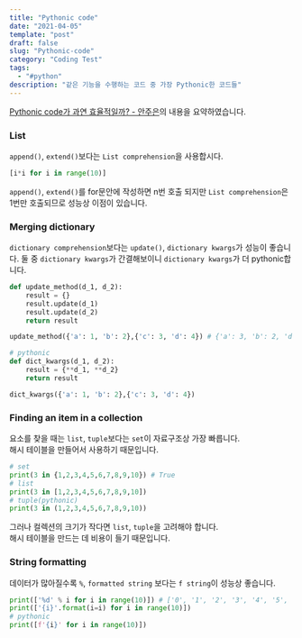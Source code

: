 ```yaml
---
title: "Pythonic code"
date: "2021-04-05"
template: "post"
draft: false
slug: "Pythonic-code"
category: "Coding Test"
tags:
  - "#python"
description: "같은 기능을 수행하는 코드 중 가장 Pythonic한 코드들"
---
```


[Pythonic code가 과연 효율적일까? - 안주은](https://www.youtube.com/watch?v=Txz7K6Zc-_M)의 내용을 요약하였습니다.

### List
`append()`, `extend()`보다는 `List comprehension`을 사용합시다.

```python
[i*i for i in range(10)]
```
`append()`, `extend()`를 for문안에 작성하면 n번 호출 되지만 `List comprehension`은 1번만 호출되므로 성능상 이점이 있습니다.

### Merging dictionary
`dictionary comprehension`보다는 `update()`, `dictionary kwargs`가 성능이 좋습니다.
둘 중 `dictionary kwargs`가 간결해보이니 `dictionary kwargs`가 더 pythonic합니다.

```python
def update_method(d_1, d_2):
    result = {}
    result.update(d_1)
    result.update(d_2)
    return result

update_method({'a': 1, 'b': 2},{'c': 3, 'd': 4}) # {'a': 3, 'b': 2, 'd': 4}

# pythonic
def dict_kwargs(d_1, d_2):
    result = {**d_1, **d_2}
    return result

dict_kwargs({'a': 1, 'b': 2},{'c': 3, 'd': 4})
```

### Finding an item in a collection
요소를 찾을 때는 `list`, `tuple`보다는 `set`이 자료구조상 가장 빠릅니다.  
해시 테이블을 만들어서 사용하기 때문입니다.

```python
# set
print(3 in {1,2,3,4,5,6,7,8,9,10}) # True
# list
print(3 in [1,2,3,4,5,6,7,8,9,10])
# tuple(pythonic)
print(3 in (1,2,3,4,5,6,7,8,9,10))
```

그러나 컬렉션의 크기가 작다면 `list`, `tuple`을 고려해야 합니다.  
해시 테이블을 만드는 데 비용이 들기 때문입니다.

### String formatting
데이터가 많아질수록 `%`, `formatted string` 보다는 `f string`이 성능상 좋습니다.

```python
print(['%d' % i for i in range(10)]) # ['0', '1', '2', '3', '4', '5', '6', '7', '8', '9']
print(['{i}'.format(i=i) for i in range(10)])
# pythonic
print([f'{i}' for i in range(10)])
```